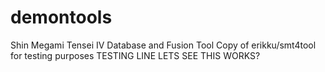 # demontools
Shin Megami Tensei IV Database and Fusion Tool
Copy of erikku/smt4tool for testing purposes
TESTING LINE LETS SEE THIS WORKS?
